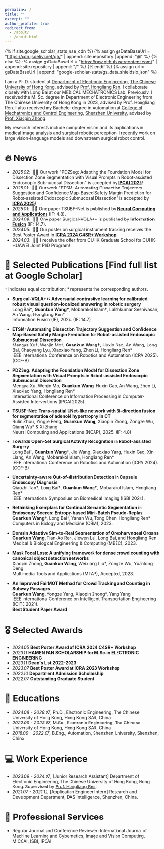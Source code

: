 ```yaml
---
permalink: /
title: ""
excerpt: ""
author_profile: true
redirect_from: 
  - /about/
  - /about.html
---
```

{% if site.google_scholar_stats_use_cdn %}
{% assign gsDataBaseUrl = "https://cdn.jsdelivr.net/gh/" | append: site.repository | append: "@" %}
{% else %}
{% assign gsDataBaseUrl = "https://raw.githubusercontent.com/" | append: site.repository | append: "/" %}
{% endif %}
{% assign url = gsDataBaseUrl | append: "google-scholar-stats/gs_data_shieldsio.json" %}

<span class='anchor' id='about-me'></span>

I am a Ph.D. student at [Department of Electronic Engineering](https://www.ee.cuhk.edu.hk/en-gb/), [The Chinese University of Hong Kong](https://www.cuhk.edu.hk/english/index.html), advised by [Prof. Hongliang Ren](https://www.ee.cuhk.edu.hk/en-gb/people/academic-staff/professors/prof-ren-hongliang). I collaborate closely with [Long Bai](https://longbai-cuhk.github.io/) at our [MEDICAL MECHATRONICS Lab](http://www.labren.org/mm/lab/). Previously, I received the M. Sc. degree in Department of Electronic Engineering from The Chinese University of Hong Kong in 2023, advised by Prof. Hongliang Ren. I also received my Bachelor degree in Automation at [College of Mechatronics and Control Engineering](https://cmce.szu.edu.cn/), [Shenzhen University](https://www.szu.edu.cn/), advised by [Prof. Xiaopin Zhong](https://cmce.szu.edu.cn/info/1686/5238.htm).

My research interests include computer vision and its applications in medical image analysis and surgical robotic perception. I recently work on large vision-language models and downstream surgical robot control.

<!-- <img src="images/my.jpg" alt="sym" width="50%" style="display: block; margin: 0 auto;"> -->


# 🔥 News
- *2025.02*: &nbsp;🎉🎉 Our work "PDZSeg: Adapting the Foundation Model for Dissection Zone Segmentation with Visual Prompts in Robot-assisted Endoscopic Submucosal Dissection" is accepted by [**IPCAI 2025**](https://sites.google.com/view/ipcai2025)!
- *2025.01*: &nbsp;🎉🎉 Our work "ETSM: Automating Dissection Trajectory Suggestion and Confidence Map-Based Safety Margin Prediction for Robot-assisted Endoscopic Submucosal Dissection" is accepted by [**ICRA 2025**](https://2025.ieee-icra.org/)!
- *2025.01*: &nbsp;🎉🎉 One paper TSUBF-Net is published by [**Neural Computing and Applications**](https://link.springer.com/article/10.1007/s00521-024-10824-9) (IF: 4.8).
- *2024.08*: &nbsp;🎉🎉 One paper Surgical-VQLA++ is published by [**Information Fusion**](https://www.sciencedirect.com/science/article/pii/S1566253524003804) (IF: 14.7).
- *2024.05*: &nbsp;🎉🎉 Our poster on surgical instrument tracking receives the Best Poster Award in [**ICRA 2024 C4SR+ Workshop**](https://sites.google.com/view/icra24-c4sr)!
- *2024.03*: &nbsp;🎉🎉 I receive the offer from CUHK Graduate School for CUHK-HUAWEI Joint PhD Program!


<span class='anchor' id='publications'></span>
# 📝 Selected Publications [Find full list at Google Scholar]

† indicates equal contribution; * represents the corresponding authors.
- **Surgical-VQLA++: Adversarial contrastive learning for calibrated robust visual question-localized answering in robotic surgery**<br>
  Long Bai†, **Guankun Wang†**, Mobarakol Islam†, Lalithkumar Seenivasan, An Wang, Hongliang Ren*<br>
  Information Fusion (IF), 2024. (IF: 14.7)

- **ETSM: Automating Dissection Trajectory Suggestion and Confidence Map-Based Safety Margin Prediction for Robot-assisted Endoscopic Submucosal Dissection**<br>
  Mengya Xu†, Wenjin Mo†, **Guankun Wang†**, Huxin Gao, An Wang, Long Bai, Chaoyang Lyu, Xiaoxiao Yang, Zhen Li, Hongliang Ren*<br>
  IEEE International Conference on Robotics and Automation (ICRA 2025). (CCF-B)

- **PDZSeg: Adapting the Foundation Model for Dissection Zone Segmentation with Visual Prompts in Robot-assisted Endoscopic Submucosal Dissection**<br>
  Mengya Xu, Wenjin Mo, **Guankun Wang**, Huxin Gao, An Wang, Zhen Li, Xiaoxiao Yang, Hongliang Ren*<br>
  International Conference on Information Processing in Computer-Assisted Interventions (IPCAI 2025).

- **TSUBF-Net: Trans-spatial UNet-like network with Bi-direction fusion for segmentation of adenoid hypertrophy in CT**<br>
  Rulin Zhou, Yingjie Feng, **Guankun Wang**, Xiaopin Zhong, Zongze Wu, Qiang Wu* & Xi Zhang <br>
  Neural Computing and Applications (NCAP), 2025. (IF: 4.8)

- **Towards Open-Set Surgical Activity Recognition in Robot-assisted Surgery**<br>
  Long Bai†, **Guankun Wang†**, Jie Wang, Xiaoxiao Yang, Huxin Gao, Xin Liang, An Wang, Mobarakol Islam, 	Hongliang Ren*<br>
  IEEE International Conference on Robotics and Automation (ICRA 2024). (CCF-B)

- **Uncertainty-aware Out-of-distribution Detection in Capsule Endoscopy Diagnosis**<br>
  Qiaozhi Tan†, Long Bai†, **Guankun Wang†**, Mobarakol Islam, Hongliang Ren*<br>
  IEEE International Symposium on Biomedical Imaging (ISBI 2024).

- **Rethinking Exemplars for Continual Semantic Segmentation in Endoscopy Scenes: Entropy-based Mini-Batch Pseudo-Replay**<br>
  **Guankun Wang†**, Long Bai†, Yanan Wu, Tong Chen, Hongliang Ren*<br>
  Computers in Biology and Medicine (CBM), 2023.

- **Domain Adaptive Sim-to-Real Segmentation of Oropharyngeal Organs**<br>
  **Guankun Wang**, Tian-Ao Ren, Jiewen Lai, Long Bai, and Hongliang Ren<br>
  Medical & Biological Engineering & Computing (MBEC), 2023.

- **Mask Focal Loss: A unifying framework for dense crowd counting with canonical object detection networks**<br>
  Xiaopin Zhong, **Guankun Wang**, Weixiang Liu*, Zongze Wu, Yuanlong Deng<br>
  Multimedia Tools and Applications (MTAP), Accepted, 2023.

- **An Improved FairMOT Method for Crowd Tracking and Counting in Subway Passages**<br>
  **Guankun Wang**, Yongze Yang, Xiaopin Zhong*, Yang Yang<br>
  IEEE International Conference on Intelligent Transportation Engineering (ICITE 2021).<br>
  **Best Student Paper Award**

<span class='anchor' id='awards'></span>
# 🎖 Selected Awards
- *2024.05* **Best Poster Award of ICRA 2024 C4SR+ Workshop**
- *2023.11* **HAMEN FAN SCHOLARSHIP for M.Sc.in ELECTRONIC ENGINEERING**
- *2023.11* **Dean's List 2022-2023**
- *2023.07* **Best Poster Award at ICRA 2023 Workshop**
- *2022.10* **Department Admission Scholarship**
- *2022.07* **Outstanding Graduate Student**

<span class='anchor' id='work'></span>
# 📖 Educations
- *2024.08 - 2028.07*, Ph.D., Electronic Engineering, The Chinese University of Hong Kong, Hong Kong SAR, China
- *2022.09 - 2023.07*, M.Sc., Electronic Engineering, The Chinese University of Hong Kong, Hong Kong SAR, China
- *2018.09 - 2022.07*, B.Eng., Automation, Shenzhen University, Shenzhen, China

<span class='anchor' id='work'></span>
# 💻 Work Experience
- *2023.09 - 2024.07*, [Junior Research Assistant] Department of Electronic Engineering, The Chinese University of Hong Kong, Hong Kong. Supervised by [Prof. Hongliang Ren](https://www.ee.cuhk.edu.hk/en-gb/people/academic-staff/professors/prof-ren-hongliang).
- *2021.07 - 2021.12*, [Application Engineer Intern] Research and Development Department, DAS Intelligence, Shenzhen, China.

<span class='anchor' id='work'></span>
# 💬 Professional Services
- Regular Journal and Conference Reviewer:
  International Journal of Machine Learning and Cybernetics, Image and Vision Computing, MICCAI, ISBI, IPCAI

